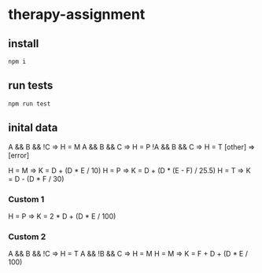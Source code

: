 # therapy-assignment

## install
`npm i`

## run tests
`npm run test`

## inital data
A && B && !C => H = M
A && B && C => H = P
!A && B && C => H = T
[other] => [error]


H = M => K = D + (D * E / 10)
H = P => K = D + (D * (E - F) / 25.5)
H = T => K = D - (D * F / 30)

### Custom 1
H = P => K = 2 * D + (D * E / 100)

### Custom 2
A && B && !C => H = T
A && !B && C => H = M
H = M => K = F + D + (D * E / 100)
